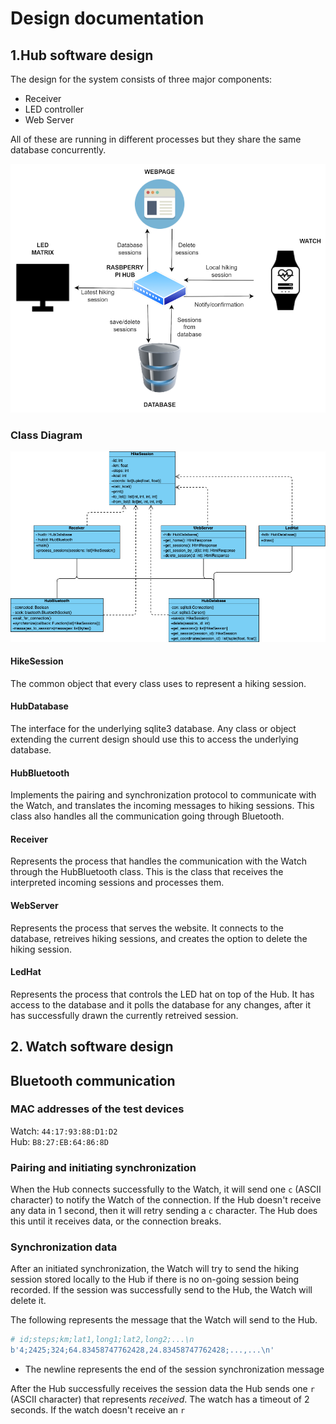 # Design documentation

## 1.Hub software design
The design for the system consists of three major components:
- Receiver
- LED controller
- Web Server

All of these are running in different processes but they share the same database concurrently.

![Context diagram of the system](images/context_diagram.png)

### Class Diagram

![Class Diagram of the system](images/class_diagram.png)

#### HikeSession
The common object that every class uses to represent a hiking session.

#### HubDatabase
The interface for the underlying sqlite3 database. Any class or object extending the current design should use this to access the underlying database.

#### HubBluetooth
Implements the pairing and synchronization protocol to communicate with the Watch, and translates the incoming messages to hiking sessions. This class also handles all the communication going through Bluetooth.

#### Receiver
Represents the process that handles the communication with the Watch through the HubBluetooth class. This is the class that receives the interpreted incoming sessions and processes them.

#### WebServer
Represents the process that serves the website. It connects to the database, retreives hiking sessions, and creates the option to delete the hiking session.

#### LedHat
Represents the process that controls the LED hat on top of the Hub. It has access to the database and it polls the database for any changes, after it has successfully drawn the currently retreived session.

## 2. Watch software design

## Bluetooth communication
### MAC addresses of the test devices
Watch: `44:17:93:88:D1:D2`  
Hub: `B8:27:EB:64:86:8D`

### Pairing and initiating synchronization
When the Hub connects successfully to the Watch, it will send one `c` (ASCII character) to notify the Watch of the connection. If the Hub doesn't receive any data in 1 second, then it will retry sending a `c` character. The Hub does this until it receives data, or the connection breaks.

### Synchronization data
After an initiated synchronization, the Watch will try to send the hiking session stored locally to the Hub if there is no on-going session being recorded.
If the session was successfully send to the Hub, the Watch will delete it.

The following represents the message that the Watch will send to the Hub.
```python
# id;steps;km;lat1,long1;lat2,long2;...\n
b'4;2425;324;64.83458747762428,24.83458747762428;...,...\n'
```
- The newline represents the end of the session synchronization message

After the Hub successfully receives the session data the Hub sends one `r` (ASCII character) that represents *received*.
The watch has a timeout of 2 seconds. If the watch doesn't receive an `r`